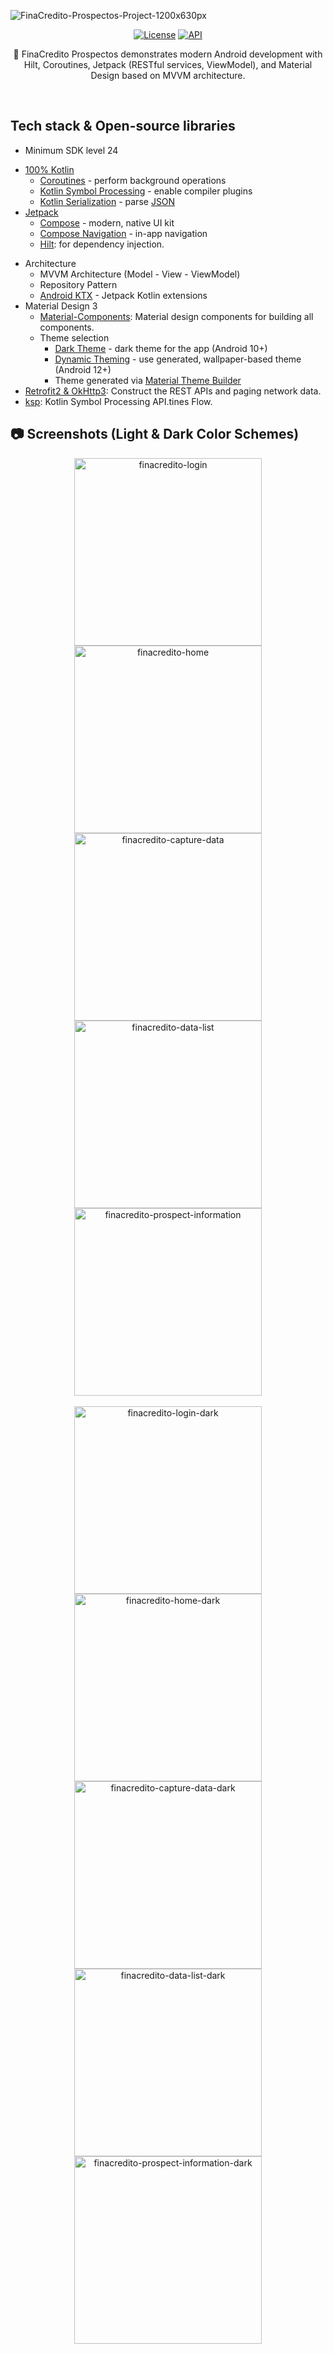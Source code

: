 ![FinaCredito-Prospectos-Project-1200x630px](https://github.com/FigueroaGit/ClientesProspectos/assets/37342701/4f2e2f14-7736-4791-a0b8-f349e8e4e11b)

<p align="center">
  <a href="https://opensource.org/licenses/Apache-2.0"><img alt="License" src="https://img.shields.io/badge/License-Apache%202.0-blue.svg"/></a>
  <a href="https://android-arsenal.com/api?level=24"><img alt="API" src="https://img.shields.io/badge/API-24%2B-brightgreen.svg?style=flat"/></a>
</p>

<p align="center">  
💸 FinaCredito Prospectos demonstrates modern Android development with Hilt, Coroutines, Jetpack (RESTful services, ViewModel), and Material Design based on MVVM architecture.
</p>
</br>

## Tech stack & Open-source libraries
- Minimum SDK level 24
* [100% Kotlin](https://kotlinlang.org/)
    + [Coroutines](https://kotlinlang.org/docs/reference/coroutines-overview.html) - perform background operations
    + [Kotlin Symbol Processing](https://kotlinlang.org/docs/ksp-overview.html) - enable compiler plugins
    + [Kotlin Serialization](https://kotlinlang.org/docs/serialization.html) - parse [JSON](https://www.json.org/json-en.html)
* [Jetpack](https://developer.android.com/jetpack)
    - [Compose](https://developer.android.com/jetpack/compose) - modern, native UI kit
    - [Compose Navigation](https://developer.android.com/jetpack/compose/navigation) - in-app navigation
    - [Hilt](https://dagger.dev/hilt/): for dependency injection.
- Architecture
  - MVVM Architecture (Model - View - ViewModel)
  - Repository Pattern
  - [Android KTX](https://developer.android.com/kotlin/ktx) - Jetpack Kotlin extensions
- Material Design 3
  - [Material-Components](https://m3.material.io/components): Material design components for building all components.
  - Theme selection
    - [Dark Theme](https://material.io/develop/android/theming/dark) - dark theme for the app (Android 10+)
    - [Dynamic Theming](https://m3.material.io/styles/color/dynamic-color/overview) - use generated, wallpaper-based theme (Android 12+)
    - Theme generated via [Material Theme Builder](https://m3.material.io/theme-builder)
- [Retrofit2 & OkHttp3](https://github.com/square/retrofit): Construct the REST APIs and paging network data.
- [ksp](https://github.com/google/ksp): Kotlin Symbol Processing API.tines Flow.

## 📷 Screenshots (Light & Dark Color Schemes)

<div align="center">
  <img width="300" alt="finacredito-login" src="/screenshots/login_light_mode.png"> <img width="300" alt="finacredito-home" src="/screenshots/home_light_mode.png"> <img width="300" alt="finacredito-capture-data" src="/screenshots/capture_data_light_mode.png"> <img width="300" alt="finacredito-data-list" src="/screenshots/data_list_light_mode.png"> <img width="300" alt="finacredito-prospect-information" src="/screenshots/prospect_information_light_mode.png">
</div>
<br/>
<div align="center">
  <img width="300" alt="finacredito-login-dark" src="/screenshots/login_dark_mode.png"> <img width="300" alt="finacredito-home-dark" src="/screenshots/home_dark_mode.png"> <img width="300" alt="finacredito-capture-data-dark" src="/screenshots/capture_data_dark_mode.png"> <img width="300" alt="finacredito-data-list-dark" src="/screenshots/data_list_dark_mode.png"> <img width="300" alt="finacredito-prospect-information-dark" src="/screenshots/prospect_information_dark_mode.png">
</div>
